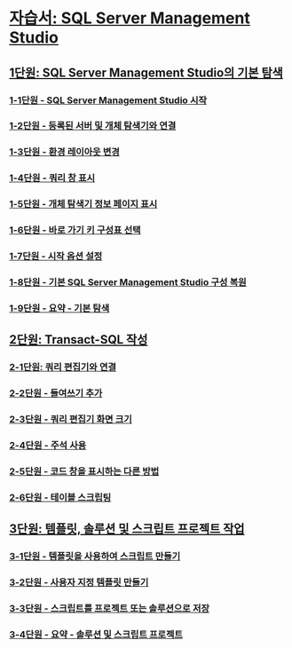 # [자습서: SQL Server Management Studio](tutorial-sql-server-management-studio.md)  
## [1단원: SQL Server Management Studio의 기본 탐색](lesson-1-basic-navigation-in-sql-server-management-studio.md)  
### [1-1단원 - SQL Server Management Studio 시작](lesson-1-1-start-sql-server-management-studio.md)  
### [1-2단원 - 등록된 서버 및 개체 탐색기와 연결](lesson-1-2-connect-with-registered-servers-and-object-explorer.md)  
### [1-3단원 - 환경 레이아웃 변경](lesson-1-3-change-the-environment-layout.md)  
### [1-4단원 - 쿼리 창 표시](lesson-1-4-display-the-query-window.md)  
### [1-5단원 - 개체 탐색기 정보 페이지 표시](lesson-1-5-show-the-object-explorer-details-page.md)  
### [1-6단원 - 바로 가기 키 구성표 선택](lesson-1-6-select-the-keyboard-shortcut-scheme.md)  
### [1-7단원 - 시작 옵션 설정](lesson-1-7-set-the-startup-options.md)  
### [1-8단원 - 기본 SQL Server Management Studio 구성 복원](lesson-1-8-restore-the-default-sql-server-management-studio-configuration.md)  
### [1-9단원 - 요약 - 기본 탐색](lesson-1-9-summary-basic-navigation.md)  

## [2단원: Transact-SQL 작성](lesson-2-writing-transact-sql.md)  
### [2-1단원: 쿼리 편집기와 연결](lesson-2-1-connecting-with-query-editor.md)  
### [2-2단원 - 들여쓰기 추가](lesson-2-2-adding-indentation.md)  
### [2-3단원 - 쿼리 편집기 화면 크기](lesson-2-3-maximizing-query-editor.md)  
### [2-4단원 - 주석 사용](lesson-2-4-using-comments.md)  
### [2-5단원 - 코드 창을 표시하는 다른 방법](lesson-2-5-other-ways-of-viewing-the-code-window.md)  
### [2-6단원 - 테이블 스크립팅](lesson-2-6-script-a-table.md)  

## [3단원: 템플릿, 솔루션 및 스크립트 프로젝트 작업](lesson-3-working-with-templates-solutions-and-script-projects.md)  
### [3-1단원 - 템플릿을 사용하여 스크립트 만들기](lesson-3-1-create-scripts-using-templates.md)  
### [3-2단원 - 사용자 지정 템플릿 만들기](lesson-3-2-create-custom-templates.md)  
### [3-3단원 - 스크립트를 프로젝트 또는 솔루션으로 저장](lesson-3-3-save-scripts-as-projects-or-solutions.md)  
### [3-4단원 - 요약 - 솔루션 및 스크립트 프로젝트](lesson-3-4-summary-solutions-and-script-projects.md)  


